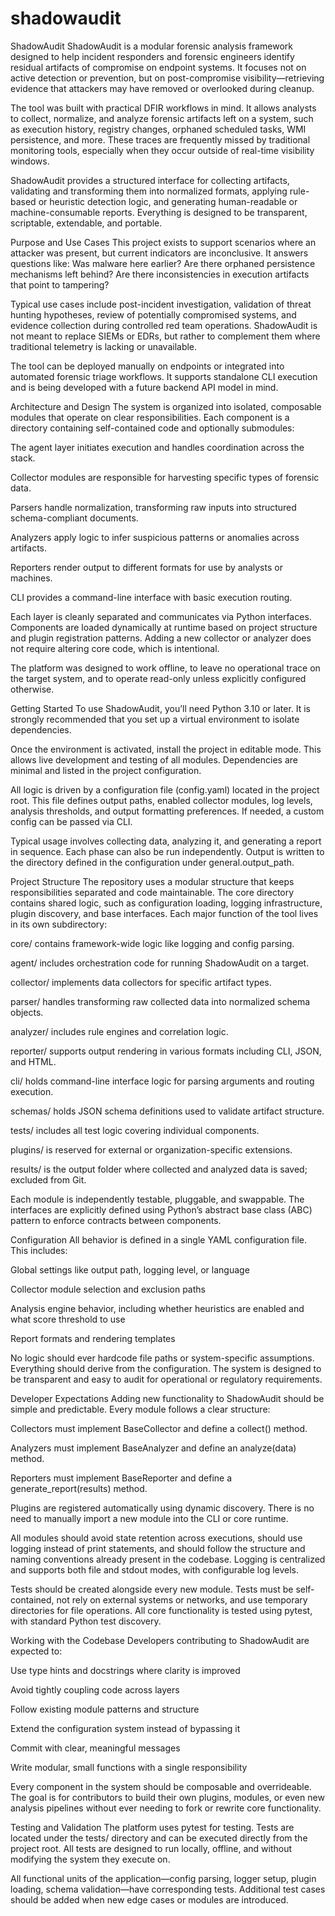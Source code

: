 # shadowaudit

ShadowAudit
ShadowAudit is a modular forensic analysis framework designed to help incident responders and forensic engineers identify residual artifacts of compromise on endpoint systems. It focuses not on active detection or prevention, but on post-compromise visibility—retrieving evidence that attackers may have removed or overlooked during cleanup.

The tool was built with practical DFIR workflows in mind. It allows analysts to collect, normalize, and analyze forensic artifacts left on a system, such as execution history, registry changes, orphaned scheduled tasks, WMI persistence, and more. These traces are frequently missed by traditional monitoring tools, especially when they occur outside of real-time visibility windows.

ShadowAudit provides a structured interface for collecting artifacts, validating and transforming them into normalized formats, applying rule-based or heuristic detection logic, and generating human-readable or machine-consumable reports. Everything is designed to be transparent, scriptable, extendable, and portable.

Purpose and Use Cases
This project exists to support scenarios where an attacker was present, but current indicators are inconclusive. It answers questions like: Was malware here earlier? Are there orphaned persistence mechanisms left behind? Are there inconsistencies in execution artifacts that point to tampering?

Typical use cases include post-incident investigation, validation of threat hunting hypotheses, review of potentially compromised systems, and evidence collection during controlled red team operations. ShadowAudit is not meant to replace SIEMs or EDRs, but rather to complement them where traditional telemetry is lacking or unavailable.

The tool can be deployed manually on endpoints or integrated into automated forensic triage workflows. It supports standalone CLI execution and is being developed with a future backend API model in mind.

Architecture and Design
The system is organized into isolated, composable modules that operate on clear responsibilities. Each component is a directory containing self-contained code and optionally submodules:

The agent layer initiates execution and handles coordination across the stack.

Collector modules are responsible for harvesting specific types of forensic data.

Parsers handle normalization, transforming raw inputs into structured schema-compliant documents.

Analyzers apply logic to infer suspicious patterns or anomalies across artifacts.

Reporters render output to different formats for use by analysts or machines.

CLI provides a command-line interface with basic execution routing.

Each layer is cleanly separated and communicates via Python interfaces. Components are loaded dynamically at runtime based on project structure and plugin registration patterns. Adding a new collector or analyzer does not require altering core code, which is intentional.

The platform was designed to work offline, to leave no operational trace on the target system, and to operate read-only unless explicitly configured otherwise.

Getting Started
To use ShadowAudit, you’ll need Python 3.10 or later. It is strongly recommended that you set up a virtual environment to isolate dependencies.

Once the environment is activated, install the project in editable mode. This allows live development and testing of all modules. Dependencies are minimal and listed in the project configuration.

All logic is driven by a configuration file (config.yaml) located in the project root. This file defines output paths, enabled collector modules, log levels, analysis thresholds, and output formatting preferences. If needed, a custom config can be passed via CLI.

Typical usage involves collecting data, analyzing it, and generating a report in sequence. Each phase can also be run independently. Output is written to the directory defined in the configuration under general.output_path.

Project Structure
The repository uses a modular structure that keeps responsibilities separated and code maintainable. The core directory contains shared logic, such as configuration loading, logging infrastructure, plugin discovery, and base interfaces. Each major function of the tool lives in its own subdirectory:

core/ contains framework-wide logic like logging and config parsing.

agent/ includes orchestration code for running ShadowAudit on a target.

collector/ implements data collectors for specific artifact types.

parser/ handles transforming raw collected data into normalized schema objects.

analyzer/ includes rule engines and correlation logic.

reporter/ supports output rendering in various formats including CLI, JSON, and HTML.

cli/ holds command-line interface logic for parsing arguments and routing execution.

schemas/ holds JSON schema definitions used to validate artifact structure.

tests/ includes all test logic covering individual components.

plugins/ is reserved for external or organization-specific extensions.

results/ is the output folder where collected and analyzed data is saved; excluded from Git.

Each module is independently testable, pluggable, and swappable. The interfaces are explicitly defined using Python’s abstract base class (ABC) pattern to enforce contracts between components.

Configuration
All behavior is defined in a single YAML configuration file. This includes:

Global settings like output path, logging level, or language

Collector module selection and exclusion paths

Analysis engine behavior, including whether heuristics are enabled and what score threshold to use

Report formats and rendering templates

No logic should ever hardcode file paths or system-specific assumptions. Everything should derive from the configuration. The system is designed to be transparent and easy to audit for operational or regulatory requirements.

Developer Expectations
Adding new functionality to ShadowAudit should be simple and predictable. Every module follows a clear structure:

Collectors must implement BaseCollector and define a collect() method.

Analyzers must implement BaseAnalyzer and define an analyze(data) method.

Reporters must implement BaseReporter and define a generate_report(results) method.

Plugins are registered automatically using dynamic discovery. There is no need to manually import a new module into the CLI or core runtime.

All modules should avoid state retention across executions, should use logging instead of print statements, and should follow the structure and naming conventions already present in the codebase. Logging is centralized and supports both file and stdout modes, with configurable log levels.

Tests should be created alongside every new module. Tests must be self-contained, not rely on external systems or networks, and use temporary directories for file operations. All core functionality is tested using pytest, with standard Python test discovery.

Working with the Codebase
Developers contributing to ShadowAudit are expected to:

Use type hints and docstrings where clarity is improved

Avoid tightly coupling code across layers

Follow existing module patterns and structure

Extend the configuration system instead of bypassing it

Commit with clear, meaningful messages

Write modular, small functions with a single responsibility

Every component in the system should be composable and overrideable. The goal is for contributors to build their own plugins, modules, or even new analysis pipelines without ever needing to fork or rewrite core functionality.

Testing and Validation
The platform uses pytest for testing. Tests are located under the tests/ directory and can be executed directly from the project root. All tests are designed to run locally, offline, and without modifying the system they execute on.

All functional units of the application—config parsing, logger setup, plugin loading, schema validation—have corresponding tests. Additional test cases should be added when new edge cases or modules are introduced.
